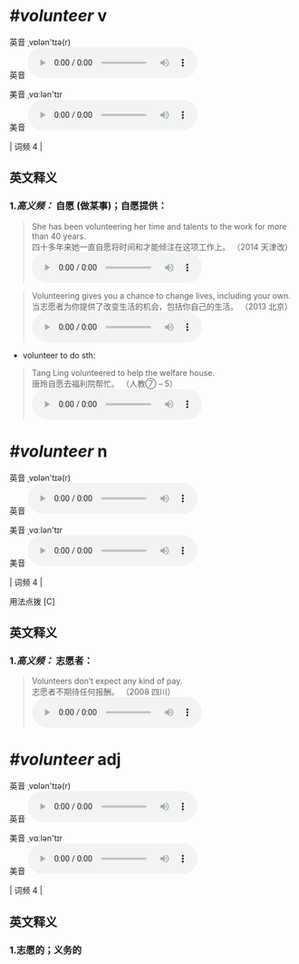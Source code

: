 # ***\#volunteer*** v
英音 ˌvɒlən'tɪə(r)  
英音
<audio src="./media/volunteer-B.aac" controls="controls"></audio>

美音 ˌvɑːlən'tɪr  
美音
<audio src="./media/volunteer.aac" controls="controls"></audio>



| 词频 4 |  

英文释义
---
### 1.*高义频：* **自愿 (做某事)；自愿提供：**  

 > She has been volunteering her time and talents to the work for more than 40 years.  
 > 四十多年来她一直自愿将时间和才能倾注在这项工作上。  （2014 天津改）  
<audio src="./media/volunteer-She has been volunteering her time.aac" controls="controls"></audio>

 > Volunteering gives you a chance to change lives, including your own.  
 > 当志愿者为你提供了改变生活的机会，包括你自己的生活。  （2013 北京）  
<audio src="./media/2-volunteer.aac" controls="controls"></audio>

- volunteer to do sth:

 > Tang Ling volunteered to help the welfare house.  
 > 唐玲自愿去福利院帮忙。  （人教⑦ – 5）  
<audio src="./media/3-volunteer.aac" controls="controls"></audio>


# ***\#volunteer*** n
英音 ˌvɒlən'tɪə(r)  
英音
<audio src="./media/volunteer-B.aac" controls="controls"></audio>

美音 ˌvɑːlən'tɪr  
美音
<audio src="./media/volunteer.aac" controls="controls"></audio>



| 词频 4 |  

用法点拨  [C]

英文释义
---
### 1.*高义频：* **志愿者：**  

 > Volunteers don’t expect any kind of pay.  
 > 志愿者不期待任何报酬。  （2008 四川）  
<audio src="./media/1-volunteer.aac" controls="controls"></audio>


# ***\#volunteer*** adj
英音 ˌvɒlən'tɪə(r)  
英音
<audio src="./media/volunteer-B.aac" controls="controls"></audio>

美音 ˌvɑːlən'tɪr  
美音
<audio src="./media/volunteer.aac" controls="controls"></audio>



| 词频 4 |  

英文释义
---
### 1.**志愿的；义务的**  


